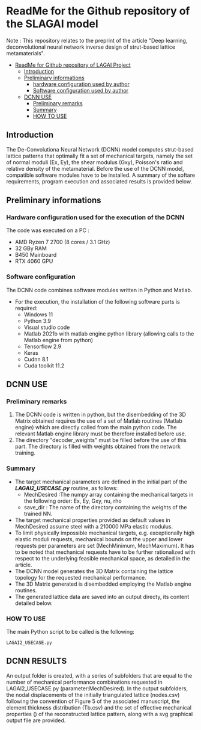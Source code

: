 # ReadMe for the Github repository of the SLAGAI model
Note : This repository relates to the preprint of the article "Deep learning, deconvolutional neural network inverse design of strut-based lattice metamaterials".

- [ReadMe for Github repository of LAGAI Project](#readme-for-github-repository-of-lagai-project)
  - [Introduction](#introduction)
  - [Preliminary informations](#preliminary-informations)
    - [hardware configuration used by author](#hardware-configuration-used-by-author)
    - [Software configuration used by author](#software-configuration-used-by-author)
  - [DCNN USE](#dcnn-use)
    - [Preliminary remarks](#preliminary-remarks)
    - [Summary](#summary)
    - [HOW TO USE](#how-to-use)


## Introduction
The De-Convolutiona Neural Network (DCNN) model computes strut-based lattice patterns that optimally fit a set of mechanical targets, namely the set of normal moduli (Ex, Ey), the shear modulus (Gxy), Poisson's ratio and relative density of the metamaterial. Before the use of the DCNN model, compatible software modules have to be installed. A summary of the softare requirements, program execution and associated results is provided below.

## Preliminary informations
### Hardware configuration used for the execution of the DCNN
The code was executed on a PC :
* AMD Ryzen 7 2700 (8 cores / 3.1 GHz)
* 32 GBy RAM
* B450 Mainboard 
* RTX 4060 GPU
  
### Software configuration 
The DCNN code combines software modules written in Python and Matlab. 

* For the execution, the installation of the following software parts is required:
  * Windows 11
  * Python 3.9
  * Visual studio code
  * Matlab 2021b with matlab engine python library (allowing calls to the Matlab engine from python)
  * Tensorflow 2.9
  * Keras 
  * Cudnn 8.1
  * Cuda toolkit 11.2

## DCNN USE 
### Preliminary remarks
1. The DCNN code is written in python, but the disembedding of the 3D Matrix obtained requires the use of a set of Matlab routines (Matlab engine) which are directly called from the main python code. The relevant Matlab engine library must be therefore installed before use.
2. The directory "decoder_weights" must be filled before the use of this part. The directory is filled with weights obtained from the network training.

### Summary 
* The target mechanical parameters are defined in the initial part of the **_LAGAI2_USECASE.py_** routine, as follows:
  * MechDesired :The numpy array containing the mechanical targets in the following order: Ex, Ey, Gxy, nu, rho
  * save_dir : The name of the directory containing the weights of the trained NN.
* The target mechanical properties provided as default values in MechDesired assume steel with a 210000 MPa elastic modulus.
* To limit physically impossible mechanical targets, e.g. exceptionally high elastic moduli requests, mechanical bounds on the upper and lower requests per parameters are set (MechMinimum, MechMaximum). It has to be noted that mechanical requests have to be further rationalized with respect to the underlying feasible mechanical space, as detailed in the article. 
* The DCNN model generates the 3D Matrix containing the lattice topology for the requested mechanical performance. 
* The 3D Matrix generated is disembedded employing the Matlab engine routines. 
* The generated lattice data are saved into an output directy, its content detailed below.


### HOW TO USE
The main Python script to be called is the following:
~~~
LAGAI2_USECASE.py
~~~

## DCNN RESULTS
An output folder is created, with a series of subfolders that are equal to the number of mechanical performance combinations requested in LAGAI2_USECASE.py (parameter:MechDesired). In the output subfolders, the nodal displacements of the initially triangulated lattice (nodes.csv) following the convention of Figure 5 of the associated manuscript, the element thickness distribution (Tb.csv) and the set of effective mechanical properties () of the reconstructed lattice pattern, along with a svg graphical output file are provided.
